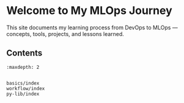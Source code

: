 # Welcome to My MLOps Journey

This site documents my learning process from DevOps to MLOps — concepts, tools, projects, and lessons learned.

## Contents
```{toctree}
:maxdepth: 2


basics/index
workflow/index
py-lib/index
```